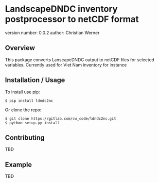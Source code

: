 LandscapeDNDC inventory postprocessor to netCDF format
===============================

version number: 0.0.2
author: Christian Werner

Overview
--------

This package converts LanscapeDNDC output to netCDF files for selected variables.
Currently used for Viet Nam inventory for instance

Installation / Usage
--------------------

To install use pip:

    $ pip install ldndc2nc


Or clone the repo:

    $ git clone https://gitlab.com/cw_code/ldndc2nc.git
    $ python setup.py install
    
Contributing
------------

TBD

Example
-------

TBD
